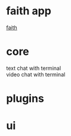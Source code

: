 # faith app
[faith](faith.gif)
# core
text chat with terminal<br>
video chat with terminal<br>

# plugins

# ui
